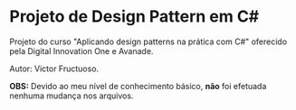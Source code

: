 # Projeto de Design Pattern em C#



Projeto do curso "Aplicando design patterns na prática com C#" oferecido pela Digital Innovation One e Avanade. 



Autor: Victor Fructuoso.



**OBS:** Devido ao meu nível de conhecimento básico, **não** foi efetuada nenhuma mudança nos arquivos.